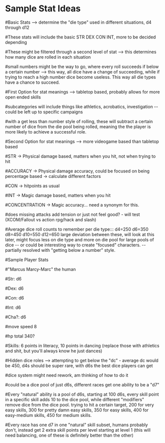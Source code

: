 # Sample Stat Ideas
#Basic Stats --> determine the "die type" used in different situations, d4 through d12

#These stats will include the basic STR DEX CON INT, more to be decided depending

#These might be filtered through a second level of stat --> this determines how many dice are rolled in each situation

#small numbers might be the way to go, where every roll succeeds if below a certain number --> this way, all dice have a change
 of succeeding, while if trying to reach a high number dice become useless. This way all die types have a chance to succeed.

#First Option for stat meanings --> tabletop based, probably allows for more open ended skills

#subcategories will include things like athletics, acrobatics, investigation -- could be left up to specific campaigns

#with a get less than number style of rolling, these will subtract a certain number of dice from the die pool being rolled, meaning the
 the player is more likely to achieve a successful role.


#Second Option for stat meanings --> more videogame based than tabletop based

#STR -> Physical damage based, matters when you hit, not when trying to hit

#ACCURACY -> Physical damage accuracy, could be focused on being percentage based -> calculate different factors

#CON -> hitpoints as usual

#INT -> Magic damage based, matters when you hit

#CONCENTRATION -> Magic accuracy... need a synonym for this.

#does missing attacks add tension or just not feel good? - will test (XCOM/Fallout vs action rpg/hack and slash)

#Average dice roll counts to remember per die type::: d4=250 d6=350 d8=450 d10=550 d12=650 large deviation between these,
 will look at this later, might focus less on die type and more on die pool for large pools of dice -- or could be interesting way to
 create "focused" characters. -- partially resolved with "getting below a number" style.

#Sample Player Stats

#"Marcus Marcy-Marc" the human

#Str: d6

#Dex: d6

#Con: d6

#Int: d6

#Cha?: d6

#move speed 8

#hp total 340?

#Skills: 6 points in literacy, 10 points in dancing (replace those with athletics and shit, but you'll always know he just dances)

#Hidden dice roles --> attempting to get below the "dc" - average dc would be 450, d4s should be super rare, with d6s the best dice players can get

#dice system might need rework, am thinking of how to do it

#could be a dice pool of just d6s, different races get one ability to be a "d7"

#Every "natural" ability is a pool of d6s, starting at 100 d6s, every skill point in a specific skill adds 10 to the dice pool, while different "modifiers" remove dice from the dice pool. trying to hit a certain target, 200 for very easy skills, 300 for pretty damn easy skills, 350 for easy skills, 400 for easy-medium skills, 450 for medium skills.

#Every race has one d7 in one "natural" skill subset, humans probably don't, instead get 2 extra skill points per level starting at level 1 (this will need balancing, one of these is definitely better than the other)
